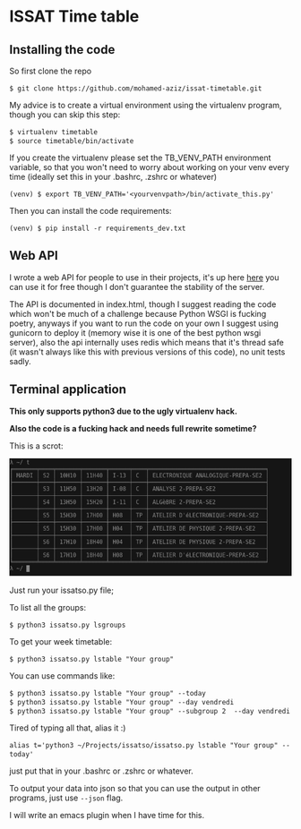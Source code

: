 # ISSAT Time table

## Installing the code

So first clone the repo

	$ git clone https://github.com/mohamed-aziz/issat-timetable.git

My advice is to create a virtual environment using the virtualenv program, though you can skip this step:

	$ virtualenv timetable
	$ source timetable/bin/activate

If you create the virtualenv please set the TB_VENV_PATH environment variable, so that you won't need to worry about working on your venv every time (ideally set this in your .bashrc, .zshrc or whatever)

	(venv) $ export TB_VENV_PATH='<yourvenvpath>/bin/activate_this.py'

Then you can install the code requirements:

	(venv) $ pip install -r requirements_dev.txt

## Web API

I wrote a web API for people to use in their projects, it's up here [here](http://uspace.aziz.tn/issatso/)
you can use it for free though I don't guarantee the stability of the server.

The API is documented in index.html, though I suggest reading the code which
won't be much of a challenge because Python WSGI is fucking poetry, anyways
if you want to run the code on your own I suggest
using gunicorn to deploy it (memory wise it is one of the best python wsgi server),
also the api internally uses redis which means that it's thread safe (it wasn't always like this
with previous versions of this code), no unit tests sadly.


## Terminal application

**This only supports python3 due to the ugly virtualenv hack.**

**Also the code is a fucking hack and needs full rewrite sometime?**


This is a scrot:

![Alt Text](scrot.png)

Just run your issatso.py file;

To list all the groups:

	$ python3 issatso.py lsgroups

To get your week timetable:

	$ python3 issatso.py lstable "Your group"

You can use commands like:

	$ python3 issatso.py lstable "Your group" --today
	$ python3 issatso.py lstable "Your group" --day vendredi
    $ python3 issatso.py lstable "Your group" --subgroup 2  --day vendredi

Tired of typing all that, alias it :)

	alias t='python3 ~/Projects/issatso/issatso.py lstable "Your group" --today'

just put that in your .bashrc or .zshrc or whatever.

To output your data into json so that you can use the output in other programs, just use <code>--json</code> flag.

I will write an emacs plugin when I have time for this.
